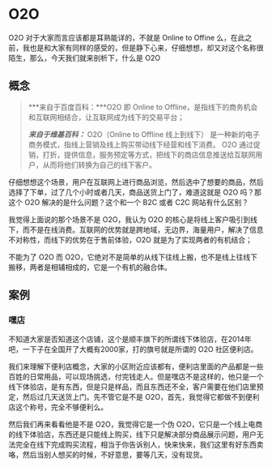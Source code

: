 # O2O

O2O 对于大家而言应该都是耳熟能详的，不就是 Online to Offine 么，在此之前，我也是和大家有同样的感受的，但是静下心来，仔细想想，却又对这个名称很陌生，那么，今天我们就来剖析下，什么是 O2O

## 概念
>***来自于百度百科：***O2O 即 Online to Offline，是指线下的商务机会和互联网相结合，让互联网成为线下的交易平台；
>
>***来自于维基百科：*** O2O（Online to Offline 线上到线下） 是一种新的电子商务模式，指线上营销及线上购买带动线下经营和线下消费。 O2O 通过促销，打折，提供信息，服务预定等方式，把线下的商店信息推送给互联网用户，从而将他们转换为自己的线下客户。

仔细想想这个场景，用户在互联网上进行商品浏览，然后选中了想要的商品，然后选择了下单，过了几个小时或者几天，商品送货上门了，难道这就是 O2O 吗？那这个 O2O 解决的是什么问题？这个和一个 B2C 或者 C2C 网站有什么区别？

我觉得上面说的那个场景不是 O2O，我认为 O2O 的核心是将线上客户吸引到线下，而不是在线消费。互联网的优势就是跨地域，无边界，海量用户，解决了信息不对称性，而线下的优势在于售前体验，O2O 就是为了实现两者的有机结合；

不能为了 O2O 而 O2O，它绝对不是简单的从线下往线上搬，也不是线上往线下搬移，两者是相辅相成的，它是一个有机的融合体。

## 案例
### 嘿店
不知道大家是否知道这个店铺，这个是顺丰旗下的所谓线下体验店，在2014年吧，一下子在全国开了大概有2000家，打的旗号就是所谓的 O2O 社区便利店。

我们来理解下便利店概念，大家的小区附近应该都有，便利店里面的产品都是一些百姓的日常用品，可以现场挑选，付完钱走人。但是嘿店不是这样的，他只是一个线下体验店，是有东西，但是只是样品，而且东西还不全，客户需要在他们店里预定，然后过几天送货上门。先不管它是不是 O2O，首先，我觉得它都做不到便利店这个称号，完全不够便利么。

然后我们再来看看他是不是 O2O，我觉得它是一个伪 O2O，它只是一个线上电商的线下体验店，东西还是只能线上购买，线下只是解决部分商品展示问题，用户无法完全在线下完成购买流程，相当于你告诉别人，快来快来，我们这里有好东西卖咯，然后当别人想买的时候，不好意思，要等几天，没有现货。